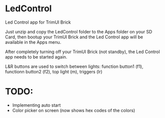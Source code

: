 # LedControl
Led Control app for TrimUI Brick
   
Just unzip and copy the LedControl folder to the Apps folder on your SD Card, then bootup your TrimUI Brick and the Led Control app will be available in the Apps menu.
   
After completely turning off your TrimUI Brick (not standby), the Led Control app needs to be started again. 
   
L&R buttons are used to switch between lights: function button1 (f1), functionn button2 (f2), top light (m), triggers (lr)
   
# TODO:
- Implementing auto start
- Color picker on screen (now shows hex codes of the colors)

